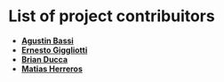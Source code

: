 # List of project contribuitors

- **[Agustin Bassi](https://github.com/agustinBassi)**
- **[Ernesto Giggliotti](https://github.com/ernesto-g)**
- **[Brian Ducca](https://github.com/brianducca)**
- **[Matias Herreros](https://github.com/matias-herreros)**

